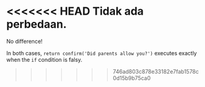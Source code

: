 <<<<<<< HEAD
Tidak ada perbedaan.
=======
No difference!

In both cases, `return confirm('Did parents allow you?')` executes exactly when the `if` condition is falsy.
>>>>>>> 746ad803c878e33182e7fab1578c0d15b9b75ca0

